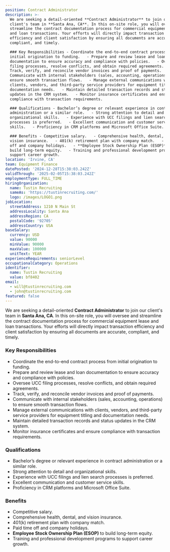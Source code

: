 ```yaml
---
position: Contract Administrator
description: >-
  We are seeking a detail-oriented **Contract Administrator** to join our
  client's team in **Santa Ana, CA**. In this on-site role, you will oversee and
  streamline the contract documentation process for commercial equipment lease
  and loan transactions. Your efforts will directly impact transaction
  efficiency and client satisfaction by ensuring all documents are accurate,
  compliant, and timely.  

  ### Key Responsibilities - Coordinate the end-to-end contract process from
  initial origination to funding.   - Prepare and review lease and loan
  documentation to ensure accuracy and compliance with policies.   - Oversee UCC
  filing processes, resolve conflicts, and obtain required agreements.   -
  Track, verify, and reconcile vendor invoices and proof of payments.   -
  Communicate with internal stakeholders (sales, accounting, operations) to
  ensure smooth transaction flows.   - Manage external communications with
  clients, vendors, and third-party service providers for equipment titling and
  documentation needs.   - Maintain detailed transaction records and status
  updates in the CRM system.   - Monitor insurance certificates and ensure
  compliance with transaction requirements.  

  ### Qualifications - Bachelor’s degree or relevant experience in contract
  administration or a similar role.   - Strong attention to detail and
  organizational skills.   - Experience with UCC filings and lien search
  processes is preferred.   - Excellent communication and customer service
  skills.   - Proficiency in CRM platforms and Microsoft Office Suite.  

  ### Benefits - Competitive salary.   - Comprehensive health, dental, and
  vision insurance.   - 401(k) retirement plan with company match.   - Paid time
  off and company holidays.   - **Employee Stock Ownership Plan (ESOP)** to
  build long-term equity.   - Training and professional development programs to
  support career growth.
location: 'Irvine, CA'
team: Equipment Finance
datePosted: '2024-12-28T15:38:03.242Z'
validThrough: '2025-02-05T15:38:03.242Z'
employmentType: FULL_TIME
hiringOrganization:
  name: Tustin Recruiting
  sameAs: 'https://tustinrecruiting.com/'
  logo: /images/LOGO1.png
jobLocation:
  streetAddress: 1210 N Main St
  addressLocality: Santa Ana
  addressRegion: CA
  postalCode: '92705'
  addressCountry: USA
baseSalary:
  currency: USD
  value: 90000
  minValue: 90000
  maxValue: 100000
  unitText: YEAR
experienceRequirements: seniorLevel
occupationalCategory: Operations
identifier:
  name: Tustin Recruiting
  value: bf8402
email:
  - will@tustinrecruiting.com
  - john@tustinrecruiting.com
featured: false
---
```


We are seeking a detail-oriented **Contract Administrator** to join our client's team in **Santa Ana, CA**. In this on-site role, you will oversee and streamline the contract documentation process for commercial equipment lease and loan transactions. Your efforts will directly impact transaction efficiency and client satisfaction by ensuring all documents are accurate, compliant, and timely.  

### Key Responsibilities
- Coordinate the end-to-end contract process from initial origination to funding.  
- Prepare and review lease and loan documentation to ensure accuracy and compliance with policies.  
- Oversee UCC filing processes, resolve conflicts, and obtain required agreements.  
- Track, verify, and reconcile vendor invoices and proof of payments.  
- Communicate with internal stakeholders (sales, accounting, operations) to ensure smooth transaction flows.  
- Manage external communications with clients, vendors, and third-party service providers for equipment titling and documentation needs.  
- Maintain detailed transaction records and status updates in the CRM system.  
- Monitor insurance certificates and ensure compliance with transaction requirements.  

### Qualifications
- Bachelor’s degree or relevant experience in contract administration or a similar role.  
- Strong attention to detail and organizational skills.  
- Experience with UCC filings and lien search processes is preferred.  
- Excellent communication and customer service skills.  
- Proficiency in CRM platforms and Microsoft Office Suite.  

### Benefits
- Competitive salary.  
- Comprehensive health, dental, and vision insurance.  
- 401(k) retirement plan with company match.  
- Paid time off and company holidays.  
- **Employee Stock Ownership Plan (ESOP)** to build long-term equity.  
- Training and professional development programs to support career growth.  
